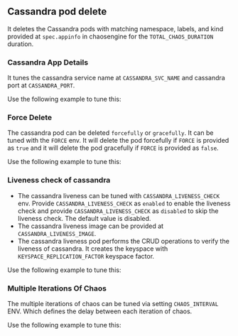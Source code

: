 ## Cassandra pod delete

It deletes the Cassandra pods with matching namespace, labels, and kind provided at `spec.appinfo` in chaosengine for the `TOTAL_CHAOS_DURATION` duration. 

### Cassandra App Details

It tunes the cassandra service name at `CASSANDRA_SVC_NAME` and cassandra port at `CASSANDRA_PORT`. 

Use the following example to tune this:
<references to the sample manifest>

### Force Delete

The cassandra pod can be deleted `forcefully` or `gracefully`. It can be tuned with the `FORCE` env. It will delete the pod forcefully if `FORCE` is provided as `true` and it will delete the pod gracefully if `FORCE` is provided as `false`.

Use the following example to tune this:
<references to the sample manifest>

### Liveness check of cassandra

- The cassandra liveness can be tuned with `CASSANDRA_LIVENESS_CHECK` env. Provide `CASSANDRA_LIVENESS_CHECK` as `enabled` to enable the liveness check and provide `CASSANDRA_LIVENESS_CHECK` as `disabled` to skip the liveness check. The default value is disabled.
- The cassandra liveness image can be provided at `CASSANDRA_LIVENESS_IMAGE`.
- The cassandra liveness pod performs the CRUD operations to verify the liveness of cassandra. It creates the keyspace with `KEYSPACE_REPLICATION_FACTOR` keyspace factor.

Use the following example to tune this:
<references to the sample manifest>

### Multiple Iterations Of Chaos

The multiple iterations of chaos can be tuned via setting `CHAOS_INTERVAL` ENV. Which defines the delay between each iteration of chaos.

Use the following example to tune this:
<references to the sample manifest>
